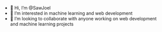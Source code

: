 - 👋 Hi, I’m @SawJoel
- 👀 I’m interested in machine learning and web development
- 💞️ I’m looking to collaborate with anyone working on web development and machine learning projects


<!---
SawJoel/SawJoel is a ✨ special ✨ repository because its `README.md` (this file) appears on your GitHub profile.
You can click the Preview link to take a look at your changes.
--->
